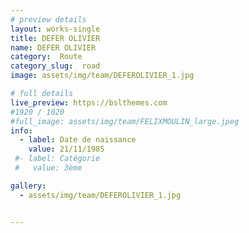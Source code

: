 ```yaml
---
# preview details
layout: works-single
title: DEFER OLIVIER
name: DEFER OLIVIER
category:  Route
category_slug:  road
image: assets/img/team/DEFEROLIVIER_1.jpg

# full details
live_preview: https://bslthemes.com
#1920 / 1020
#full_image: assets/img/team/FELIXMOULIN_large.jpeg
info:
  - label: Date de naissance
    value: 21/11/1985
 #- label: Catégorie 
 #   value: 3ème

gallery:
  - assets/img/team/DEFEROLIVIER_1.jpg


---
```

